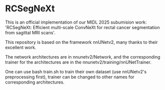 # RCSegNeXt
This is an official implementation of our MIDL 2025 subumision work: 'RCSegNeXt: Efficient multi-scale ConvNeXt for rectal cancer segmentation from sagittal MRI scans'.

This repository is based on the framework nnUNetv2, many thanks to their excellent work.

The network architectures are in nnunetv2/Network, and the corresponding trainer for the architectures are in the nnunetv2/training/nnUNetTrainer.

One can use bash train.sh to train their own dataset (use nnUNetv2's preprocessing first), trainer can be changed to other names for corresponding architectures.
